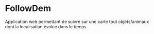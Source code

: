 # FollowDem
Application web permettant de suivre sur une carte tout objets/animaux dont la localisation évolue dans le temps

